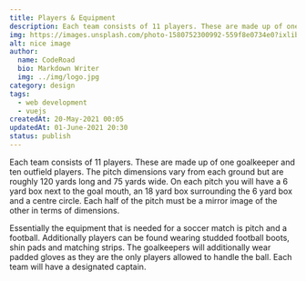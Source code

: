 ```yaml
---
title: Players & Equipment
description: Each team consists of 11 players. These are made up of one goalkeeper and ten outfield players.
img: https://images.unsplash.com/photo-1580752300992-559f8e0734e0?ixlib=rb-1.2.1&ixid=eyJhcHBfaWQiOjEyMDd9&auto=format&fit=crop&w=634&q=80
alt: nice image
author:
  name: CodeRoad
  bio: Markdown Writer
  img: ../img/logo.jpg
category: design
tags:
  - web development
  - vuejs
createdAt: 20-May-2021 00:05
updatedAt: 01-June-2021 20:30
status: publish
---
```


Each team consists of 11 players. These are made up of one goalkeeper and ten outfield players. The pitch dimensions vary from each ground but are roughly 120 yards long and 75 yards wide. On each pitch you will have a 6 yard box next to the goal mouth, an 18 yard box surrounding the 6 yard box and a centre circle. Each half of the pitch must be a mirror image of the other in terms of dimensions.

Essentially the equipment that is needed for a soccer match is pitch and a football. Additionally players can be found wearing studded football boots, shin pads and matching strips. The goalkeepers will additionally wear padded gloves as they are the only players allowed to handle the ball. Each team will have a designated captain.
